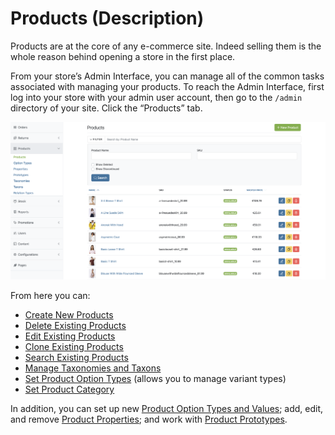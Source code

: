 # Products \(Description\)

Products are at the core of any e-commerce site. Indeed selling them is the whole reason behind opening a store in the first place.

From your store’s Admin Interface, you can manage all of the common tasks associated with managing your products. To reach the Admin Interface, first log into your store with your admin user account, then go to the `/admin` directory of your site. Click the “Products” tab.  
  


![Products Admin](../.gitbook/assets/prod1%20%281%29.png)

From here you can:

* [Create New Products](creating-a-new-product.md)
* [Delete Existing Products](deleting-products.md)
* [Edit Existing Products](editing-products.md)
* [Clone Existing Products](cloning-products.md)
* [Search Existing Products](searching-products.md)
* [Manage Taxonomies and Taxons](taxonomies-and-taxons.md)
* [Set Product Option Types](product-options.md) \(allows you to manage variant types\)
* [Set Product Category](prototypes.md)

In addition, you can set up new [Product Option Types and Values](product-options.md); add, edit, and remove [Product Properties](product-properties.md); and work with [Product Prototypes](prototypes.md).


